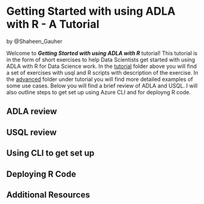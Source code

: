 # Getting Started with using ADLA with R - A Tutorial
by @Shaheen_Gauher

Welcome to ***Getting Started with using ADLA with R*** tutorial! This tutorial is in the form of short exercises to help Data Scientists get started with using ADLA with R for Data Science work. In the [tutorial](/Tutorial/) folder above you will find a set of exercises with usql and R scripts with description of the exercise. In the [advanced](/Tutorial/Advanced/) folder under tutorial you will find more detailed examples of some use cases. Below you will find a brief review of ADLA and USQL. I will also outline steps to get set up using Azure CLI and for deployng R code.

## ADLA review
## USQL review
## Using CLI to get set up
## Deploying R Code
## Additional Resources
